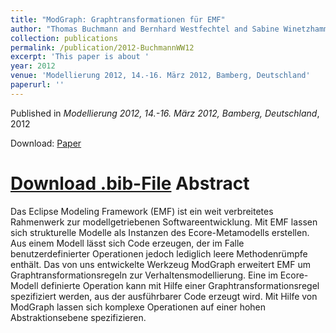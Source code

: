 ```yaml
---
title: "ModGraph: Graphtransformationen für EMF"
author: "Thomas Buchmann and Bernhard Westfechtel and Sabine Winetzhammer"
collection: publications
permalink: /publication/2012-BuchmannWW12
excerpt: 'This paper is about '
year: 2012
venue: 'Modellierung 2012, 14.-16. März 2012, Bamberg, Deutschland'
paperurl: ''
---
```


Published in *Modellierung 2012, 14.-16. März 2012, Bamberg, Deutschland*, 2012

Download: [Paper](https://dl.gi.de/20.500.12116/18151)

[Download .bib-File](http://tbuchmann.github.io/files/BuchmannWW12.bib)
Abstract
=====

Das Eclipse Modeling Framework (EMF) ist ein weit verbreitetes Rahmenwerk zur modellgetriebenen Softwareentwicklung. Mit EMF lassen sich strukturelle Modelle als Instanzen des Ecore-Metamodells erstellen. Aus einem Modell lässt sich Code erzeugen, der im Falle benutzerdefinierter Operationen jedoch lediglich leere Methodenrümpfe enthält. Das von uns entwickelte Werkzeug ModGraph erweitert EMF um Graphtransformationsregeln zur Verhaltensmodellierung. Eine im Ecore-Modell definierte Operation kann mit Hilfe einer Graphtransformationsregel spezifiziert werden, aus der ausführbarer Code erzeugt wird. Mit Hilfe von ModGraph lassen sich komplexe Operationen auf einer hohen Abstraktionsebene spezifizieren. 